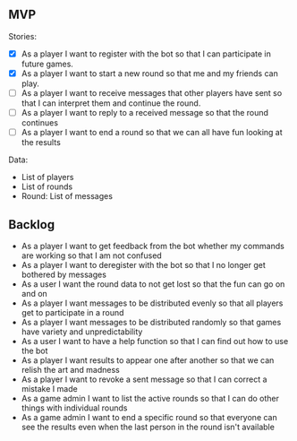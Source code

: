 ## MVP

Stories:
* [x] As a player I want to register with the bot so that I can participate in future games.
* [x] As a player I want to start a new round so that me and my friends can play.
* [ ] As a player I want to receive messages that other players have sent so that I can interpret them and continue the round.
* [ ] As a player I want to reply to a received message so that the round continues
* [ ] As a player I want to end a round so that we can all have fun looking at the results

Data:
* List of players
* List of rounds
* Round: List of messages

## Backlog
* As a player I want to get feedback from the bot whether my commands are working so that I am not confused
* As a player I want to deregister with the bot so that I no longer get bothered by messages
* As a user I want the round data to not get lost so that the fun can go on and on
* As a player I want messages to be distributed evenly so that all players get to participate in a round
* As a player I want messages to be distributed randomly so that games have variety and unpredictability
* As a user I want to have a help function so that I can find out how to use the bot
* As a player I want results to appear one after another so that we can relish the art and madness
* As a player I want to revoke a sent message so that I can correct a mistake I made
* As a game admin I want to list the active rounds so that I can do other things with individual rounds
* As a game admin I want to end a specific round so that everyone can see the results even when the last person in the round isn't available